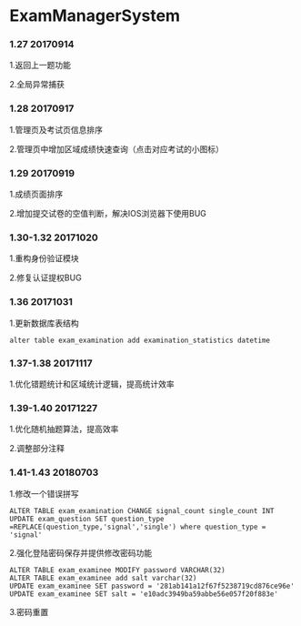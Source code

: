 # ExamManagerSystem
### 1.27 20170914
  1.返回上一题功能
  
  2.全局异常捕获
### 1.28 20170917
  1.管理页及考试页信息排序
  
  2.管理页中增加区域成绩快速查询（点击对应考试的小图标）
### 1.29 20170919
  1.成绩页面排序
   
  2.增加提交试卷的空值判断，解决IOS浏览器下使用BUG 
### 1.30-1.32 20171020
  1.重构身份验证模块
   
  2.修复认证提权BUG
  
 ### 1.36  20171031
  1.更新数据库表结构
  ```
  alter table exam_examination add examination_statistics datetime
  ```
 ### 1.37-1.38 20171117
  1.优化错题统计和区域统计逻辑，提高统计效率
 
 ### 1.39-1.40 20171227
   1.优化随机抽题算法，提高效率
   
   2.调整部分注释
 ### 1.41-1.43 20180703
   1.修改一个错误拼写
  ```
  ALTER TABLE exam_examination CHANGE signal_count single_count INT
  UPDATE exam_question SET question_type =REPLACE(question_type,'signal','single') where question_type = 'signal'
  ```
   2.强化登陆密码保存并提供修改密码功能
   ```
   ALTER TABLE exam_examinee MODIFY password VARCHAR(32)
   ALTER TABLE exam_examinee add salt varchar(32)
   UPDATE exam_examinee SET password = '281ab141a12f67f5238719cd876ce96e'
   UPDATE exam_examinee SET salt = 'e10adc3949ba59abbe56e057f20f883e'
   ```
   3.密码重置
   